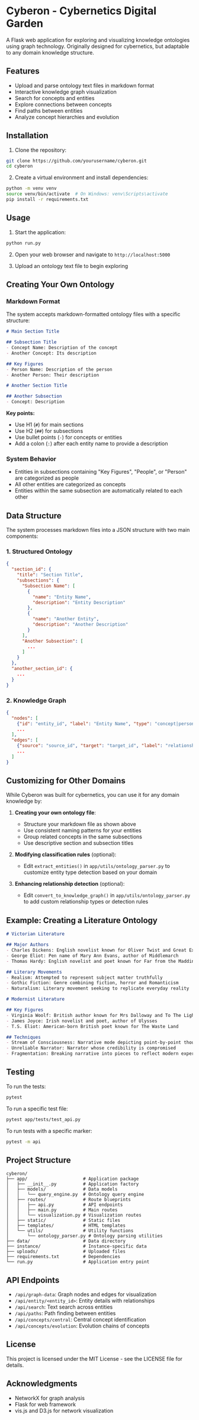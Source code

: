 # Cyberon - Cybernetics Digital Garden

A Flask web application for exploring and visualizing knowledge ontologies using graph technology. Originally designed for cybernetics, but adaptable to any domain knowledge structure.

## Features

- Upload and parse ontology text files in markdown format
- Interactive knowledge graph visualization
- Search for concepts and entities
- Explore connections between concepts
- Find paths between entities
- Analyze concept hierarchies and evolution

## Installation

1. Clone the repository:
```bash
git clone https://github.com/yourusername/cyberon.git
cd cyberon
```

2. Create a virtual environment and install dependencies:
```bash
python -m venv venv
source venv/bin/activate  # On Windows: venv\Scripts\activate
pip install -r requirements.txt
```

## Usage

1. Start the application:
```bash
python run.py
```

2. Open your web browser and navigate to `http://localhost:5000`

3. Upload an ontology text file to begin exploring

## Creating Your Own Ontology

### Markdown Format

The system accepts markdown-formatted ontology files with a specific structure:

```markdown
# Main Section Title

## Subsection Title
- Concept Name: Description of the concept
- Another Concept: Its description

## Key Figures 
- Person Name: Description of the person
- Another Person: Their description

# Another Section Title

## Another Subsection
- Concept: Description
```

**Key points:**
- Use H1 (`#`) for main sections
- Use H2 (`##`) for subsections 
- Use bullet points (`-`) for concepts or entities
- Add a colon (`:`) after each entity name to provide a description

### System Behavior
- Entities in subsections containing "Key Figures", "People", or "Person" are categorized as people
- All other entities are categorized as concepts
- Entities within the same subsection are automatically related to each other

## Data Structure

The system processes markdown files into a JSON structure with two main components:

### 1. Structured Ontology

```json
{
  "section_id": {
    "title": "Section Title",
    "subsections": {
      "Subsection Name": [
        {
          "name": "Entity Name",
          "description": "Entity Description"
        },
        {
          "name": "Another Entity",
          "description": "Another Description"
        }
      ],
      "Another Subsection": [
        ...
      ]
    }
  },
  "another_section_id": {
    ...
  }
}
```

### 2. Knowledge Graph

```json
{
  "nodes": [
    {"id": "entity_id", "label": "Entity Name", "type": "concept|person|category"},
    ...
  ],
  "edges": [
    {"source": "source_id", "target": "target_id", "label": "relationship_type"},
    ...
  ]
}
```

## Customizing for Other Domains

While Cyberon was built for cybernetics, you can use it for any domain knowledge by:

1. **Creating your own ontology file**:
   - Structure your markdown file as shown above
   - Use consistent naming patterns for your entities
   - Group related concepts in the same subsections
   - Use descriptive section and subsection titles

2. **Modifying classification rules** (optional):
   - Edit `extract_entities()` in `app/utils/ontology_parser.py` to customize entity type detection based on your domain

3. **Enhancing relationship detection** (optional):
   - Edit `convert_to_knowledge_graph()` in `app/utils/ontology_parser.py` to add custom relationship types or detection rules

## Example: Creating a Literature Ontology

```markdown
# Victorian Literature

## Major Authors
- Charles Dickens: English novelist known for Oliver Twist and Great Expectations
- George Eliot: Pen name of Mary Ann Evans, author of Middlemarch
- Thomas Hardy: English novelist and poet known for Far from the Madding Crowd

## Literary Movements
- Realism: Attempted to represent subject matter truthfully
- Gothic Fiction: Genre combining fiction, horror and Romanticism
- Naturalism: Literary movement seeking to replicate everyday reality

# Modernist Literature

## Key Figures
- Virginia Woolf: British author known for Mrs Dalloway and To The Lighthouse
- James Joyce: Irish novelist and poet, author of Ulysses
- T.S. Eliot: American-born British poet known for The Waste Land

## Techniques
- Stream of Consciousness: Narrative mode depicting point-by-point thoughts of characters
- Unreliable Narrator: Narrator whose credibility is compromised
- Fragmentation: Breaking narrative into pieces to reflect modern experience
```

## Testing

To run the tests:

```bash
pytest
```

To run a specific test file:

```bash
pytest app/tests/test_api.py
```

To run tests with a specific marker:

```bash
pytest -m api
```

## Project Structure

```
cyberon/
├── app/                     # Application package
│   ├── __init__.py          # Application factory
│   ├── models/              # Data models
│   │   └── query_engine.py  # Ontology query engine
│   ├── routes/              # Route blueprints
│   │   ├── api.py           # API endpoints
│   │   ├── main.py          # Main routes
│   │   └── visualization.py # Visualization routes
│   ├── static/              # Static files
│   ├── templates/           # HTML templates
│   └── utils/               # Utility functions
│       └── ontology_parser.py # Ontology parsing utilities
├── data/                    # Data directory
├── instance/                # Instance-specific data
├── uploads/                 # Uploaded files
├── requirements.txt         # Dependencies
└── run.py                   # Application entry point
```

## API Endpoints

- `/api/graph-data`: Graph nodes and edges for visualization
- `/api/entity/<entity_id>`: Entity details with relationships
- `/api/search`: Text search across entities
- `/api/paths`: Path finding between entities
- `/api/concepts/central`: Central concept identification
- `/api/concepts/evolution`: Evolution chains of concepts

## License

This project is licensed under the MIT License - see the LICENSE file for details.

## Acknowledgments

- NetworkX for graph analysis
- Flask for web framework
- vis.js and D3.js for network visualization